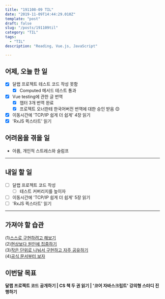 ```yaml
---
title: "191108-09 TIL"
date: "2019-11-09T14:44:29.010Z"
template: "post"
draft: false
slug: "/posts/191109til"
category: "TIL"
tags:
  - "TIL"
description: "Reading, Vue.js, JavaScript"

---
```


## 어제, 오늘 한 일

- [x] 달랩 프로젝트 테스트 코드 작성 못함
    - [x] Computed 메서드 테스트 통과
- [x] Vue testing에 관한 글 번역
    - [x] 챕터 3개 번역 완료
    - [x] 프로젝트 오너한테 한국어버전 번역에 대한 승인 받음 😊
- [x] 이동시간에 'TCP/IP 쉽게 더 쉽게' 4장 읽기
- [x] 'RxJS 퀵스타트' 읽기

## 어려움을 겪을 일

- 아픔, 개인적 스트레스와 슬럼프

---

## 내일 할 일

- [ ] 달랩 프로젝트 코드 작성
  - [ ] 테스트 커버리지를 높이자
- [ ] 이동시간에 'TCP/IP 쉽게 더 쉽게' 5장 읽기
- [ ] 'RxJS 퀵스타트' 읽기

------



## 가져야 할 습관

(1)<u>스스로 구현하려고 해보기</u> <br>(2)<u>현상보다 원인에 집중하기</u> <br>(3)<u>작은 단위로 나눠서 구현하고 자주 공유하기</u><br>(4)<u>공식 문서부터 보자</u>


## 이번달 목표

**달랩 프로젝트 코드 공개하기 | CS 책 두 권 읽기 | '코어 자바스크립트' 강의형 스터디 진행하기**

